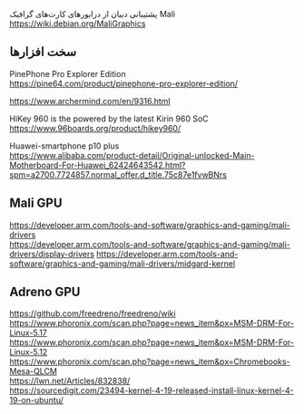 
پشتیبانی دبیان از درایورهای کارت‌های گرافیک Mali  
https://wiki.debian.org/MaliGraphics




## سخت افزارها    
PinePhone Pro Explorer Edition  
https://pine64.com/product/pinephone-pro-explorer-edition/  


https://www.archermind.com/en/9316.html  


HiKey 960 is the powered by the latest Kirin 960 SoC  
https://www.96boards.org/product/hikey960/  

Huawei-smartphone p10 plus  
https://www.alibaba.com/product-detail/Original-unlocked-Main-Motherboard-For-Huawei_62424643542.html?spm=a2700.7724857.normal_offer.d_title.75c87e1fvwBNrs


## Mali GPU 
https://developer.arm.com/tools-and-software/graphics-and-gaming/mali-drivers  
https://developer.arm.com/tools-and-software/graphics-and-gaming/mali-drivers/display-drivers
https://developer.arm.com/tools-and-software/graphics-and-gaming/mali-drivers/midgard-kernel


## Adreno GPU  
https://github.com/freedreno/freedreno/wiki
https://www.phoronix.com/scan.php?page=news_item&px=MSM-DRM-For-Linux-5.17  
https://www.phoronix.com/scan.php?page=news_item&px=MSM-DRM-For-Linux-5.12  
https://www.phoronix.com/scan.php?page=news_item&px=Chromebooks-Mesa-QLCM  
https://lwn.net/Articles/832838/  
https://sourcedigit.com/23494-kernel-4-19-released-install-linux-kernel-4-19-on-ubuntu/  
